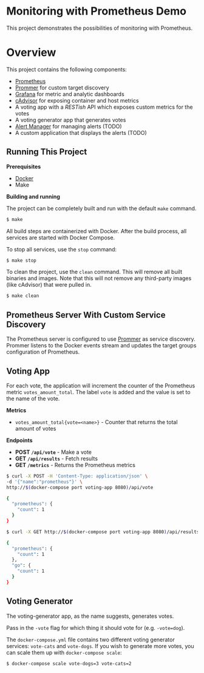 # Monitoring with Prometheus Demo

This project demonstrates the possibilities of monitoring with Prometheus.

# Overview

This project contains the following components:

* [Prometheus](https://prometheus.io)
* [Prommer](https://github.com/tomverelst/prommer) for custom target discovery
* [Grafana](http://grafana.org/) for metric and analytic dashboards
* [cAdvisor](https://github.com/google/cadvisor) for exposing container and host metrics
* A voting app with a _RESTish_ API which exposes custom metrics for the votes
* A voting generator app that generates votes
* [Alert Manager](https://github.com/prom/alertmanager) for managing alerts (TODO)
* A custom application that displays the alerts (TODO)

## Running This Project

**Prerequisites**

* [Docker](https://docker.com)
* Make

**Building and running**

The project can be completely built and run with the default `make` command.


```bash
$ make
```

All build steps are containerized with Docker.
After the build process,
all services are started with Docker Compose.

To stop all services, use the `stop` command:

```bash
$ make stop
```

To clean the project,
use the `clean` command.
This will remove all built binaries and images.
Note that this will not remove any third-party images (like cAdvisor) that were pulled in.

```bash
$ make clean
```

## Prometheus Server With Custom Service Discovery

The Prometheus server is configured to use [Prommer](https://github.com/tomverelst/prommer) as service discovery.
Prommer listens to the Docker events stream and updates the target groups configuration of Prometheus.


## Voting App

For each vote,
the application will increment the counter of the Prometheus metric `votes_amount_total`.
The label `vote` is added and the value is set to the name of the vote.

**Metrics**

* `votes_amount_total{vote=<name>}` - Counter that returns the total amount of votes

**Endpoints**

* **POST `/api/vote`** - Make a vote
* **GET `/api/results`** - Fetch results
* **GET `/metrics`** - Returns the Prometheus metrics

```bash
$ curl -X POST -H 'Content-Type: application/json' \ 
-d '{"name":"prometheus"}' \
http://$(docker-compose port voting-app 8080)/api/vote

{
  "prometheus": {
    "count": 1
  }
}

$ curl -X GET http://$(docker-compose port voting-app 8080)/api/results

{
  "prometheus": {
    "count": 1
  },
  "go": {
    "count": 1
  }
}

```

## Voting Generator

The voting-generator app,
as the name suggests,
generates votes.

Pass in the `-vote` flag for which thing it should vote for (e.g. `-vote=dog`).

The `docker-compose.yml` file contains two different voting generator services:
`vote-cats` and `vote-dogs`.
If you wish to generate more votes,
you can scale them up with `docker-compose scale`:

```bash
$ docker-compose scale vote-dogs=3 vote-cats=2
```
